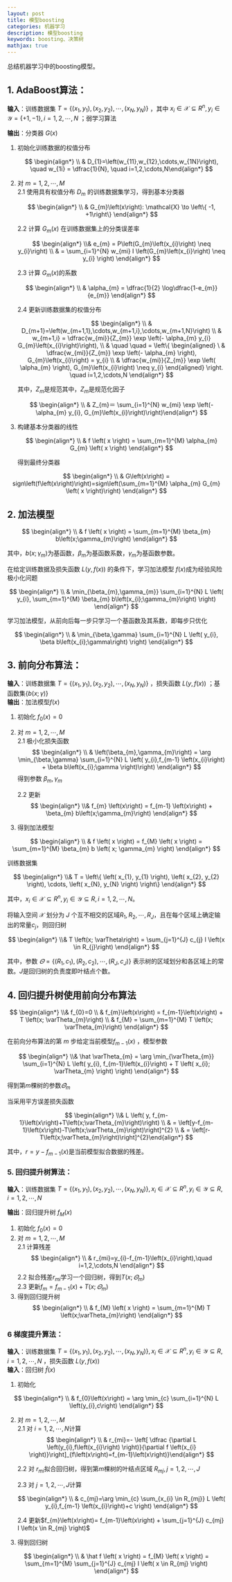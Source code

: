 ```yaml
---
layout: post
title: 模型boosting
categories: 机器学习
description: 模型boosting
keywords: boosting、决策树
mathjax: true
---
```


总结机器学习中的boosting模型。

## 1. AdaBoost算法：  

**输入**：训练数据集 $T = \left\{ \left( x_{1}, y_{1} \right), \left( x_{2}, y_{2} \right), \cdots, \left( x_{N}, y_{N} \right) \right\}$ ，其中 $x_{i} \in \mathcal{X} \subseteq R^{n}, y_{i} \in \mathcal{Y} = \left\{ +1, -1 \right\}, i = 1, 2, \cdots, N$ ；弱学习算法  

**输出**：分类器 $G\left(x\right)$  

1. 初始化训练数据的权值分布

    $$
    \begin{align*}  \\ & D_{1}=\left(w_{11},w_{12},\cdots,w_{1N}\right), \quad w_{1i} = \dfrac{1}{N}, \quad i=1,2,\cdots,N\end{align*}  
    $$

2. 对 $m=1,2,\cdots,M$  
    2.1 使用具有权值分布 $D_{m}$ 的训练数据集学习，得到基本分类器

    $$
    \begin{align*}  \\ & G_{m}\left(x\right): \mathcal{X} \to \left\{ -1, +1\right\} \end{align*} 
    $$

    2.2 计算 $G_{m}\left(x\right)$ 在训练数据集上的分类误差率  

    $$
    \begin{align*} \\& e_{m} = P\left(G_{m}\left(x_{i}\right) \neq y_{i}\right)
    \\ & = \sum_{i=1}^{N} w_{mi} I \left(G_{m}\left(x_{i}\right) \neq y_{i} \right) \end{align*}   
    $$

    2.3 计算 $G_{m} \left(x\right)$的系数 


    $$
    \begin{align*}  \\ & \alpha_{m} = \dfrac{1}{2} \log\dfrac{1-e_{m}}{e_{m}} \end{align*}
    $$

    2.4 更新训练数据集的权值分布

    $$
    \begin{align*}  \\ &  D_{m+1}=\left(w_{m+1,1},\cdots,w_{m+1,i},\cdots,w_{m+1,N}\right)
    \\ & w_{m+1,i} = \dfrac{w_{mi}}{Z_{m}} \exp \left(- \alpha_{m} y_{i} G_{m}\left(x_{i}\right)\right), 
    \\ & \quad \quad = \left\{
    \begin{aligned} 
    \ &  \dfrac{w_{mi}}{Z_{m}} \exp \left(- \alpha_{m} \right), G_{m}\left(x_{i}\right) = y_{i}
    \\ & \dfrac{w_{mi}}{Z_{m}} \exp \left( \alpha_{m} \right), G_{m}\left(x_{i}\right) \neq y_{i}
    \end{aligned}
    \right. \quad i=1,2,\cdots,N \end{align*}
    $$


    其中，$Z_{m}$是规范其中，$Z_{m}$是规范化因子
    
    $$
    \begin{align*}  \\ & Z_{m}＝ \sum_{i=1}^{N} w_{mi} \exp \left(- \alpha_{m} y_{i}, G_{m}\left(x_{i}\right)\right)\end{align*}  
    $$
  
3. 构建基本分类器的线性

    $$
    \begin{align*}  \\ & f \left( x \right) = \sum_{m=1}^{M} \alpha_{m} G_{m} \left( x \right) \end{align*}   
    $$

    得到最终分类器

$$
\begin{align*}  \\ & G\left(x\right) = sign\left(f\left(x\right)\right)=sign\left(\sum_{m=1}^{M} \alpha_{m} G_{m} \left( x \right)\right) \end{align*} 
$$

## 2. 加法模型

$$
\begin{align*}  \\ & f \left( x \right) = \sum_{m=1}^{M} \beta_{m} b\left(x;\gamma_{m}\right) \end{align*} 
$$


其中，$b\left(x;\gamma_{m}\right)$为基函数，$\beta_{m}$为基函数系数，$\gamma_{m}$为基函数参数。

在给定训练数据及损失函数 $L\left(y,f\left(x\right)\right)$ 的条件下，学习加法模型 $f\left(x\right)$成为经验风险极小化问题

$$
\begin{align*}  \\ & \min_{\beta_{m},\gamma_{m}} \sum_{i=1}^{N} L \left( y_{i}, \sum_{m=1}^{M} \beta_{m} b\left(x_{i};\gamma_{m}\right)  \right) \end{align*} 
$$

学习加法模型，从前向后每一步只学习一个基函数及其系数，即每步只优化

$$
\begin{align*}  \\ & \min_{\beta,\gamma} \sum_{i=1}^{N} L \left( y_{i}, \beta b\left(x_{i};\gamma\right)  \right) \end{align*} 
$$

## 3. 前向分布算法：  

**输入**：训练数据集 $T = \left\{ \left( x_{1}, y_{1} \right), \left( x_{2}, y_{2} \right), \cdots, \left( x_{N}, y_{N} \right) \right\}$ ，损失函数 $L\left(y,f\left(x\right)\right)$ ；基函数集$\left\{b\left(x;\gamma\right)\right\}$  
**输出**：加法模型$f\left(x\right)$ 
 
1. 初始化 $f_{0}\left(x\right)=0$     
2. 对 $m=1,2,\cdots,M$  
    2.1 极小化损失函数
    $$
    \begin{align*}  \\ & \left(\beta_{m},\gamma_{m}\right) = \arg \min_{\beta,\gamma} \sum_{i=1}^{N} L \left( y_{i},f_{m-1} \left(x_{i}\right) + \beta b\left(x_{i};\gamma \right)\right) \end{align*} 
    $$
    得到参数 $\beta_{m},\gamma_{m}$  
    
    2.2 更新  
    $$
    \begin{align*} \\& f_{m} \left(x\right) = f_{m-1} \left(x\right) + \beta_{m} b\left(x;\gamma_{m}\right) \end{align*}   
    $$
    
3. 得到加法模型

$$
\begin{align*}  \\ & f \left( x \right) = f_{M} \left( x \right) = \sum_{m=1}^{M} \beta_{m} b \left( x; \gamma_{m} \right) \end{align*}    
$$

训练数据集

$$
\begin{align*} \\& T = \left\{ \left( x_{1}, y_{1} \right), \left( x_{2}, y_{2} \right), \cdots, \left( x_{N}, y_{N} \right) \right\} \end{align*}   
$$

其中，$x_{i} \in \mathcal{X} \subseteq R^{n}, y_{i} \in \mathcal{Y} \subseteq R, i = 1, 2, \cdots, N$。

将输入空间 $\mathcal{X}$ 划分为 $J$ 个互不相交的区域$R_{1},R_{2},\cdots,R_{J}$，且在每个区域上确定输出的常量$c_{j}$，则回归树

$$
\begin{align*} \\& T \left(x; \varTheta\right) =  \sum_{j=1}^{J} c_{j} I \left(x \in R_{j}\right) \end{align*} 
$$

其中，参数 $\varTheta = \left\{ \left(R_{1}, c_{1}\right),\left(R_{2}, c_{2}\right),\cdots,\left(R_{J}, c_{J}\right) \right\}$ 表示树的区域划分和各区域上的常数。$J$是回归树的负责度即叶结点个数。

## 4. 回归提升树使用前向分布算法

$$
\begin{align*} \\& f_{0}=0
\\ & f_{m}\left(x\right) = f_{m-1}\left(x\right) + T \left(x; \varTheta_{m}\right) 
\\ & f_{M} = \sum_{m=1}^{M} T \left(x; \varTheta_{m}\right) \end{align*} 
$$

在前向分布算法的第 $m$ 步给定当前模型$f_{m-1}\left(x\right)$ ，模型参数

$$
\begin{align*} \\& \hat \varTheta_{m} = \arg \min_{\varTheta_{m}} \sum_{i=1}^{N} L \left( y_{i}, f_{m-1}\left(x_{i}\right) + T \left( x_{i}; \varTheta_{m} \right) \right) \end{align*} 
$$

得到第$m$棵树的参数$\hat \varTheta_{m}$

当采用平方误差损失函数

$$
\begin{align*} \\& L \left( y, f_{m-1}\left(x\right)+T\left(x;\varTheta_{m}\right)\right) 
\\ & = \left[y-f_{m-1}\left(x\right)-T\left(x;\varTheta_{m}\right)\right]^{2} 
\\ & = \left[r-T\left(x;\varTheta_{m}\right)\right]^{2}\end{align*} 
$$

其中，$r=y-f_{m-1}\left(x\right)$是当前模型拟合数据的残差。

### 5. 回归提升树算法：  
**输入**：训练数据集 $T = \left\{ \left( x_{1}, y_{1} \right), \left( x_{2}, y_{2} \right), \cdots, \left( x_{N}, y_{N} \right) \right\},x_{i} \in \mathcal{X} \subseteq R^{n}, y_{i} \in \mathcal{Y} \subseteq R, i = 1, 2, \cdots, N$  

**输出**：回归提升树 $f_{M}\left(x\right)$ 
 
1. 初始化 $f_{0}\left(x\right)=0$     
2. 对 $m=1,2,\cdots,M$  
    2.1 计算残差
    $$
    \begin{align*}  \\ & r_{mi}=y_{i}-f_{m-1}\left(x_{i}\right),\quad i=1,2,\cdots,N \end{align*}  
    $$
    2.2 拟合残差$r_{mi}$学习一个回归树，得到$T\left(x;\varTheta_{m}\right)$  
    2.3 更新$f_{m}=f_{m-1}\left(x\right)+T\left(x;\varTheta_{m}\right)$   
3. 得到回归提升树
    $$
    \begin{align*}  \\ &  f_{M} \left( x \right) = \sum_{m=1}^{M} T \left(x;\varTheta_{m}\right) \end{align*}    
    $$

### 6 梯度提升算法：  
**输入**：训练数据集 $T = \left\{ \left( x_{1}, y_{1} \right), \left( x_{2}, y_{2} \right), \cdots, \left( x_{N}, y_{N} \right) \right\},x_{i} \in \mathcal{X} \subseteq R^{n}, y_{i} \in \mathcal{Y} \subseteq R, i = 1, 2, \cdots, N$ ，损失函数 $L\left(y,f\left(x\right)\right)$  
**输入**：回归树 $\hat f\left(x\right)$  

1. 初始化

$$
\begin{align*}  \\ & f_{0}\left(x\right) = \arg \min_{c} \sum_{i=1}^{N} L \left(y_{i},c\right) \end{align*}      
$$

2. 对 $m=1,2,\cdots,M$  
    2.1 对 $i=1,2,\cdots,N$计算
    $$
    \begin{align*}  \\ & r_{mi}=- \left[ \dfrac {\partial L \left(y_{i},f\left(x_{i}\right) \right)}{\partial f \left(x_{i} \right)}\right]_{f\left(x\right)=f_{m-1}\left(x\right)}\end{align*}
    $$
    
    2.2 对 $r_{mi}$拟合回归树，得到第$m$棵树的叶结点区域 $R_{mj},j=1,2,\cdots,J$  
    
    2.3 对 $j=1,2,\cdots,J$计算
    
    $$
    \begin{align*}  \\ &  c_{mj}=\arg \min_{c} \sum_{x_{i} \in R_{mj}} L \left( y_{i},f_{m-1} \left(x_{i}\right)+c \right) \end{align*} 
    $$
    
    2.4 更新$f_{m}\left(x\right)= f_{m-1}\left(x\right) + \sum_{j=1}^{J} c_{mj} I \left(x \in R_{mj} \right)$

3. 得到回归树

$$
\begin{align*}  \\ &  \hat f \left( x \right) = f_{M} \left( x \right) = \sum_{m=1}^{M} \sum_{j=1}^{J} c_{mj} I \left( x \in R_{mj} \right) \end{align*}    
$$
